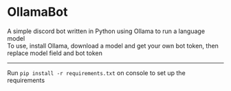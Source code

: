 # OllamaBot  
A simple discord bot written in Python using Ollama to run a language model  
To use, install Ollama, download a model and get your own bot token, then replace model field and bot token  

---

Run ```pip install -r requirements.txt``` on console to set up the requirements
